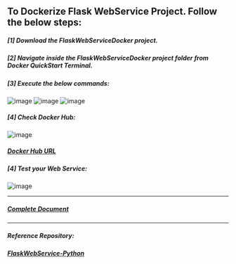 ## To Dockerize Flask WebService Project. Follow the below steps:

##### [1] Download the FlaskWebServiceDocker project.
##### [2] Navigate inside the FlaskWebServiceDocker project folder from Docker QuickStart Terminal.
##### [3] Execute the below commands:
![image](https://user-images.githubusercontent.com/689226/49724797-2d484000-fc90-11e8-94f7-052f4b1a5710.png)
![image](https://user-images.githubusercontent.com/689226/49724798-2f120380-fc90-11e8-89b5-f6925cb6e74d.png)
![image](https://user-images.githubusercontent.com/689226/49724799-30dbc700-fc90-11e8-9932-1edbbba8172e.png)
##### [4] Check Docker Hub:
![image](https://user-images.githubusercontent.com/689226/49725174-181fe100-fc91-11e8-8900-84403a4a4b9b.png)
##### [Docker Hub URL](https://hub.docker.com/r/rahulvaish/flaskwebservicedocker/)
##### [4] Test your Web Service:
![image](https://user-images.githubusercontent.com/689226/49724802-32a58a80-fc90-11e8-8f26-14f25be3e28f.png)

<hr>

##### [Complete Document](https://github.com/rahulvaish/ReferenceDocuments/blob/master/UnderstandingDocker/StepsToDockerizeFlaskWebServiceProject.docx)

<hr>

##### Reference Repository:
##### [FlaskWebService-Python](https://github.com/rahulvaish/FlaskWebServices-Python)



